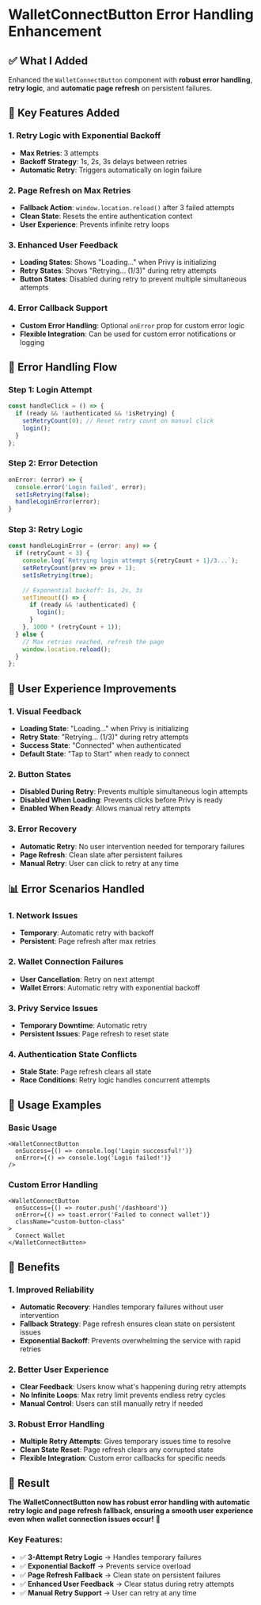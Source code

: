 # WalletConnectButton Error Handling Enhancement

## ✅ What I Added

Enhanced the `WalletConnectButton` component with **robust error handling**, **retry logic**, and **automatic page refresh** on persistent failures.

## 🔧 Key Features Added

### **1. Retry Logic with Exponential Backoff**
- **Max Retries**: 3 attempts
- **Backoff Strategy**: 1s, 2s, 3s delays between retries
- **Automatic Retry**: Triggers automatically on login failure

### **2. Page Refresh on Max Retries**
- **Fallback Action**: `window.location.reload()` after 3 failed attempts
- **Clean State**: Resets the entire authentication context
- **User Experience**: Prevents infinite retry loops

### **3. Enhanced User Feedback**
- **Loading States**: Shows "Loading..." when Privy is initializing
- **Retry States**: Shows "Retrying... (1/3)" during retry attempts
- **Button States**: Disabled during retry to prevent multiple simultaneous attempts

### **4. Error Callback Support**
- **Custom Error Handling**: Optional `onError` prop for custom error logic
- **Flexible Integration**: Can be used for custom error notifications or logging

## 🔄 Error Handling Flow

### **Step 1: Login Attempt**
```typescript
const handleClick = () => {
  if (ready && !authenticated && !isRetrying) {
    setRetryCount(0); // Reset retry count on manual click
    login();
  }
};
```

### **Step 2: Error Detection**
```typescript
onError: (error) => {
  console.error('Login failed', error);
  setIsRetrying(false);
  handleLoginError(error);
}
```

### **Step 3: Retry Logic**
```typescript
const handleLoginError = (error: any) => {
  if (retryCount < 3) {
    console.log(`Retrying login attempt ${retryCount + 1}/3...`);
    setRetryCount(prev => prev + 1);
    setIsRetrying(true);
    
    // Exponential backoff: 1s, 2s, 3s
    setTimeout(() => {
      if (ready && !authenticated) {
        login();
      }
    }, 1000 * (retryCount + 1));
  } else {
    // Max retries reached, refresh the page
    window.location.reload();
  }
};
```

## 🎯 User Experience Improvements

### **1. Visual Feedback**
- **Loading State**: "Loading..." when Privy is initializing
- **Retry State**: "Retrying... (1/3)" during retry attempts
- **Success State**: "Connected" when authenticated
- **Default State**: "Tap to Start" when ready to connect

### **2. Button States**
- **Disabled During Retry**: Prevents multiple simultaneous login attempts
- **Disabled When Loading**: Prevents clicks before Privy is ready
- **Enabled When Ready**: Allows manual retry attempts

### **3. Error Recovery**
- **Automatic Retry**: No user intervention needed for temporary failures
- **Page Refresh**: Clean slate after persistent failures
- **Manual Retry**: User can click to retry at any time

## 📊 Error Scenarios Handled

### **1. Network Issues**
- **Temporary**: Automatic retry with backoff
- **Persistent**: Page refresh after max retries

### **2. Wallet Connection Failures**
- **User Cancellation**: Retry on next attempt
- **Wallet Errors**: Automatic retry with exponential backoff

### **3. Privy Service Issues**
- **Temporary Downtime**: Automatic retry
- **Persistent Issues**: Page refresh to reset state

### **4. Authentication State Conflicts**
- **Stale State**: Page refresh clears all state
- **Race Conditions**: Retry logic handles concurrent attempts

## 🔧 Usage Examples

### **Basic Usage**
```tsx
<WalletConnectButton 
  onSuccess={() => console.log('Login successful!')}
  onError={() => console.log('Login failed!')}
/>
```

### **Custom Error Handling**
```tsx
<WalletConnectButton 
  onSuccess={() => router.push('/dashboard')}
  onError={() => toast.error('Failed to connect wallet')}
  className="custom-button-class"
>
  Connect Wallet
</WalletConnectButton>
```

## 🎉 Benefits

### **1. Improved Reliability**
- **Automatic Recovery**: Handles temporary failures without user intervention
- **Fallback Strategy**: Page refresh ensures clean state on persistent issues
- **Exponential Backoff**: Prevents overwhelming the service with rapid retries

### **2. Better User Experience**
- **Clear Feedback**: Users know what's happening during retry attempts
- **No Infinite Loops**: Max retry limit prevents endless retry cycles
- **Manual Control**: Users can still manually retry if needed

### **3. Robust Error Handling**
- **Multiple Retry Attempts**: Gives temporary issues time to resolve
- **Clean State Reset**: Page refresh clears any corrupted state
- **Flexible Integration**: Custom error callbacks for specific needs

## 🎯 Result

**The WalletConnectButton now has robust error handling with automatic retry logic and page refresh fallback, ensuring a smooth user experience even when wallet connection issues occur!** 🎉

### **Key Features:**
- ✅ **3-Attempt Retry Logic** → Handles temporary failures
- ✅ **Exponential Backoff** → Prevents service overload
- ✅ **Page Refresh Fallback** → Clean state on persistent failures
- ✅ **Enhanced User Feedback** → Clear status during retry attempts
- ✅ **Manual Retry Support** → User can retry at any time
